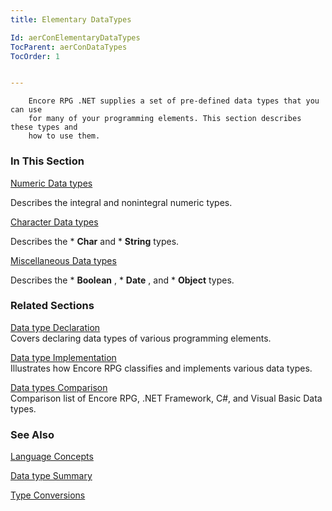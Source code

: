 ```yaml
---
title: Elementary DataTypes

Id: aerConElementaryDataTypes
TocParent: aerConDataTypes
TocOrder: 1


---
```


        Encore RPG .NET supplies a set of pre-defined data types that you can use
        for many of your programming elements. This section describes these types and
        how to use them.

### In This Section

[ Numeric Data types](NumericDataTypes.html)

Describes the integral and nonintegral numeric types.


[Character Data types](Character_Data_Type.html)

Describes the * **Char**  and * **String**  types.


[Miscellaneous Data types](Miscellaneous_data_types.html)

Describes the * **Boolean** , * **Date** , and * **Object**  types.


### Related Sections
[Data type Declaration](DataTypeDeclaration.html)<br /> Covers declaring data types of various programming elements. 

[Data type Implementation](DataTypeImplementation.html)<br /> Illustrates how Encore RPG classifies and implements various data types. 

[Data types Comparison](FrameworkDataTypesComparison.html)<br /> Comparison list of Encore RPG, .NET Framework, C#, and Visual Basic Data types. 

### See Also
[Language Concepts](/concepts/LanguageConceptsMain.html)

[Data type Summary](Data_type_summary.html)

[Type Conversions](Type_Conversions.html) 
